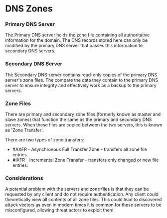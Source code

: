 # DNS Zones

### Primary DNS Server

The Primary DNS server holds the zone file containing all authoritative information for the domain. The DNS records stored here can only be modified by the primary DNS server that passes this information to secondary DNS servers.

### Secondary DNS Server

The Secondary DNS server contains read-only copies of the primary DNS server's zone files. The compare the data they contain to the primary DNS server to ensure integrity and effectively work as a backup to the primary servers.

### Zone Files

There are primary and secondary zone files (formerly known as master and slave zones) that function the same as the primary and secondary DNS servers. When these files are copied between the two servers, this is known as 'Zone Transfer'.

There are two types of zone transfers:

- #AXFR - Asynchronous Full Transfer Zone - transfers all zone file entries.
- #IXFR - Incremental Zone Transfer - transfers only changed or new file entries.

### Considerations

A potential problem with the servers and zone files is that they can be requested by any client and do not require authentication. Any client could theoretically view all contents of all zone files. This could lead to discovered attack vectors as even in modern times it is common for these servers to be misconfigured, allowing threat actors to exploit them.

